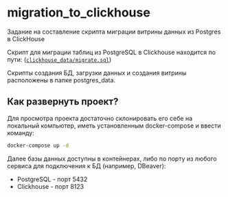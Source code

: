 # migration_to_clickhouse
Задание на составление скрипта миграции витрины данных из Postgres в ClickHouse

Скрипт для миграции таблиц из PostgreSQL в Clickhouse находится по пути: (<code>[clickhouse_data/migrate.sql](https://github.com/AlexeyAnanchenko/migration_to_clickhouse/blob/main/clickhouse_data/migrate.sql)</code>)

Скрипты создания БД, загрузки данных и создания витрины расположены в папке postgres_data.

## Как развернуть проект?

Для просмотра проекта достаточно склонировать его себе на локальный компьютер, иметь установленным docker-compose и ввести команду:

```sh
docker-compose up -d
```

Далее базы данных доступны в контейнерах, либо по порту из любого сервиса для подключения к БД (например, DBeaver):
- PostgreSQL - порт 5432
- Clickhouse - порт 8123
